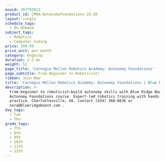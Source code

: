 ```yaml
---
ecwid: 767793013
product_id: CMRA-AutonomyFoundations-25-26
layout: single
schedule_tags:
  - On-Demand
subject_tags:
  - Robotics
  - Computer Coding
price: 399.99
price_unit: per month
category: Ongoing
duration: 2-3 mo
weight: 51
page_title: 'Carnegie Mellon Robotics Academy: Autonomy Foundations'
page_subtitle: From Beginner to Roboticist!
ribbon: Join Now
title: 'Carnegie Mellon Robotics Academy: Autonomy Foundations | Blue Ridge Boost'
description: >-
  From beginner to roboticist—build autonomy skills with Blue Ridge Boost’s CMRA
  Autonomy Foundations course. Expert-led robotics training with hands-on
  practice. Charlottesville, VA. Contact (434) 260-0636 or
  nora@blueridgeboost.com .
day_tags:
  - Tue
  - Thu
grade_tags:
  - 7th
  - 8th
  - 9th
  - 10th
  - 11th
  - 12th
---
```



